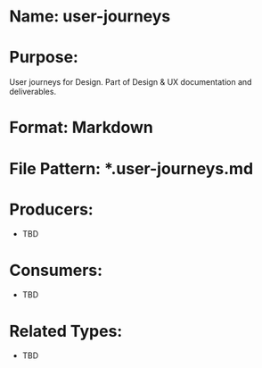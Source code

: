 # Name: user-journeys

# Purpose:
User journeys for Design. Part of Design & UX documentation and deliverables.

# Format: Markdown

# File Pattern: *.user-journeys.md

# Producers:
- TBD

# Consumers:
- TBD

# Related Types:
- TBD
